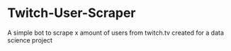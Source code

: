 # Twitch-User-Scraper
A simple bot to scrape x amount of users from twitch.tv created for a data science project
